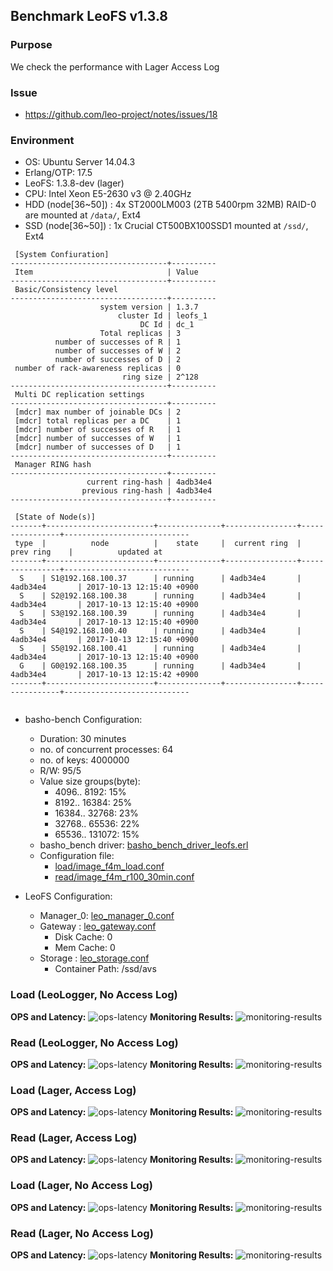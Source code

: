 ## Benchmark LeoFS v1.3.8

### Purpose
We check the performance with Lager Access Log

### Issue
* https://github.com/leo-project/notes/issues/18

### Environment

* OS: Ubuntu Server 14.04.3
* Erlang/OTP: 17.5
* LeoFS: 1.3.8-dev (lager)
* CPU: Intel Xeon E5-2630 v3 @ 2.40GHz
* HDD (node[36~50]) : 4x ST2000LM003 (2TB 5400rpm 32MB) RAID-0 are mounted at `/data/`, Ext4
* SSD (node[36~50]) : 1x Crucial CT500BX100SSD1 mounted at `/ssd/`, Ext4

```
 [System Confiuration]
-----------------------------------+----------
 Item                              | Value
-----------------------------------+----------
 Basic/Consistency level
-----------------------------------+----------
                    system version | 1.3.7
                        cluster Id | leofs_1
                             DC Id | dc_1
                    Total replicas | 3
          number of successes of R | 1
          number of successes of W | 2
          number of successes of D | 2
 number of rack-awareness replicas | 0
                         ring size | 2^128
-----------------------------------+----------
 Multi DC replication settings
-----------------------------------+----------
 [mdcr] max number of joinable DCs | 2
 [mdcr] total replicas per a DC    | 1
 [mdcr] number of successes of R   | 1
 [mdcr] number of successes of W   | 1
 [mdcr] number of successes of D   | 1
-----------------------------------+----------
 Manager RING hash
-----------------------------------+----------
                 current ring-hash | 4adb34e4
                previous ring-hash | 4adb34e4
-----------------------------------+----------

 [State of Node(s)]
-------+------------------------+--------------+----------------+----------------+----------------------------
 type  |          node          |    state     |  current ring  |   prev ring    |          updated at
-------+------------------------+--------------+----------------+----------------+----------------------------
  S    | S1@192.168.100.37      | running      | 4adb34e4       | 4adb34e4       | 2017-10-13 12:15:40 +0900
  S    | S2@192.168.100.38      | running      | 4adb34e4       | 4adb34e4       | 2017-10-13 12:15:40 +0900
  S    | S3@192.168.100.39      | running      | 4adb34e4       | 4adb34e4       | 2017-10-13 12:15:40 +0900
  S    | S4@192.168.100.40      | running      | 4adb34e4       | 4adb34e4       | 2017-10-13 12:15:40 +0900
  S    | S5@192.168.100.41      | running      | 4adb34e4       | 4adb34e4       | 2017-10-13 12:15:40 +0900
  G    | G0@192.168.100.35      | running      | 4adb34e4       | 4adb34e4       | 2017-10-13 12:15:42 +0900
-------+------------------------+--------------+----------------+----------------+----------------------------


```

* basho-bench Configuration:
    * Duration: 30 minutes
    * no. of concurrent processes: 64
    * no. of keys: 4000000
    * R/W: 95/5
    * Value size groups(byte):
        *    4096..   8192: 15%
        *    8192..  16384: 25%
        *   16384..  32768: 23%
        *   32768..  65536: 22%
        *   65536.. 131072: 15%
    * basho_bench driver: [basho_bench_driver_leofs.erl](https://github.com/leo-project/basho_bench/blob/1.4/src/basho_bench_driver_leofs.erl)
    * Configuration file: 
        * [load/image_f4m_load.conf](load_lager_access/image_f4m_load.conf)
        * [read/image_f4m_r100_30min.conf](read_lager_access/image_f4m_r100_30min.conf)

* LeoFS Configuration:
    * Manager_0: [leo_manager_0.conf](conf/G0/leo_manager.conf)
    * Gateway  : [leo_gateway.conf](conf/G0/leo_gateway.conf)
        * Disk Cache: 0
        * Mem Cache:  0
    * Storage  : [leo_storage.conf](conf/S1/leo_storage.conf)
        * Container Path: /ssd/avs

### Load (LeoLogger, No Access Log)
**OPS and Latency:**
![ops-latency](load_logger_noaccess/summary.png)
**Monitoring Results:**
![monitoring-results](load_logger_noaccess/grafana.png)

### Read (LeoLogger, No Access Log)
**OPS and Latency:**
![ops-latency](read_logger_noaccess/summary.png)
**Monitoring Results:**
![monitoring-results](read_logger_noaccess/grafana.png)

### Load (Lager, Access Log)
**OPS and Latency:**
![ops-latency](load_lager_access/summary.png)
**Monitoring Results:**
![monitoring-results](load_lager_access/grafana.png)

### Read (Lager, Access Log)
**OPS and Latency:**
![ops-latency](read_lager_access/summary.png)
**Monitoring Results:**
![monitoring-results](read_lager_access/grafana.png)

### Load (Lager, No Access Log)
**OPS and Latency:**
![ops-latency](load_lager_noaccess/summary.png)
**Monitoring Results:**
![monitoring-results](load_lager_noaccess/grafana.png)

### Read (Lager, No Access Log)
**OPS and Latency:**
![ops-latency](read_lager_noaccess/summary.png)
**Monitoring Results:**
![monitoring-results](read_lager_noaccess/grafana.png)

